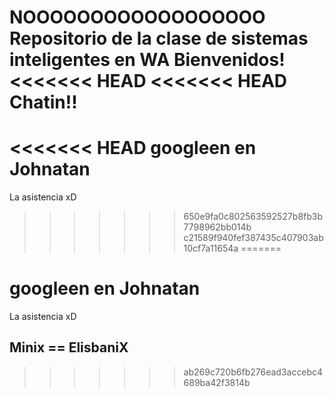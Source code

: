 NOOOOOOOOOOOOOOOOOO
Repositorio de la clase de sistemas inteligentes en WA
Bienvenidos!
<<<<<<< HEAD
<<<<<<< HEAD
Chatin!!
=======
<<<<<<< HEAD
googleen en Johnatan
=======
La asistencia xD
>>>>>>> 650e9fa0c802563592527b8fb3b7798962bb014b
>>>>>>> c21589f940fef387435c407903ab10cf7a11654a
=======

googleen en Johnatan
=======
La asistencia xD

## Minix == ElisbaniX



>>>>>>> ab269c720b6fb276ead3accebc4689ba42f3814b
